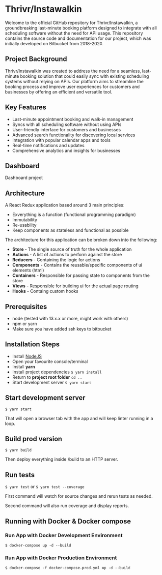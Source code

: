 # Thrivr/Instawalkin

Welcome to the official GitHub repository for Thrivr/Instawalkin, a groundbreaking last-minute booking platform designed to integrate with all scheduling software without the need for API usage. This repository contains the source code and documentation for our project, which was initially developed on Bitbucket from 2018-2020.

## Project Background

Thrivr/Instawalkin was created to address the need for a seamless, last-minute booking solution that could easily sync with existing scheduling systems without relying on APIs. Our platform aims to streamline the booking process and improve user experiences for customers and businesses by offering an efficient and versatile tool.

## Key Features

- Last-minute appointment booking and walk-in management
- Syncs with all scheduling software without using APIs
- User-friendly interface for customers and businesses
- Advanced search functionality for discovering local services
- Integration with popular calendar apps and tools
- Real-time notifications and updates
- Comprehensive analytics and insights for businesses

## Dashboard

Dashboard project

## Architecture

A React Redux application based around 3 main principles:

- Exverything is a function (functional programming paradigm)
- Immutability
- Re-usability
- Keep components as stateless and functional as possible

The architecture for this application can be broken down into the following:

- **Store** - The single source of truth for the whole application
- **Actions** - A list of actions to perform against the store
- **Reducers** - Containing the logic for actions
- **Components** - Contains the reusable/specific components of ui elements (html)
- **Containers** - Responsible for passing state to components from the store
- **Views** - Responsible for building ui for the actual page routing
- **Hooks** - Containg custom hooks

## Prerequisites

- node (tested with 13.x.x or more, might work with others)
- npm or yarn
- Make sure you have added ssh keys to bitbucket

## Installation Steps

- Install [NodeJS](https://nodejs.org/en/)
- Open your favourite console/terminal
- Install **yarn**
- Install project dependencies `$ yarn install`
- Return to **project root folder** `cd ..`
- Start development server `$ yarn start`

## Start development server

`$ yarn start`

That will open a browser tab with the app and will keep linter running in a loop.

## Build prod version

`$ yarn build`

Then deploy everything inside /build to an HTTP server.

## Run tests

`$ yarn test` or `$ yarn test --coverage`

First command will watch for source changes and rerun tests as needed.

Second command will also run coverage and display reports.

## Running with Docker & Docker compose

### Run App with Docker Development Environment

```
$ docker-compose up -d --build
```

### Run App with Docker Production Environment

```
$ docker-compose -f docker-compose.prod.yml up -d --build
```

